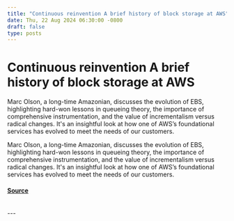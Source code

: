 ```yaml
---
title: "Continuous reinvention A brief history of block storage at AWS"
date: Thu, 22 Aug 2024 06:30:00 -0800
draft: false
type: posts
---
```

# Continuous reinvention A brief history of block storage at AWS





Marc Olson, a long-time Amazonian, discusses the evolution of EBS, highlighting hard-won lessons in queueing theory, the importance of comprehensive instrumentation, and the value of incrementalism versus radical changes. It's an insightful look at how one of AWS’s foundational services has evolved to meet the needs of our customers.

Marc Olson, a long-time Amazonian, discusses the evolution of EBS, highlighting hard-won lessons in queueing theory, the importance of comprehensive instrumentation, and the value of incrementalism versus radical changes. It's an insightful look at how one of AWS’s foundational services has evolved to meet the needs of our customers.

#### [Source](https://www.allthingsdistributed.com/2024/08/continuous-reinvention-a-brief-history-of-block-storage-at-aws.html?utm_campaign=inbound&utm_source=rss)

<br/>
---
